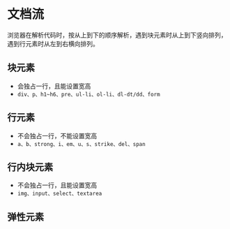 #  文档流
浏览器在解析代码时，按从上到下的顺序解析，遇到块元素时从上到下竖向排列，遇到行元素时从左到右横向排列。

## 块元素
- 会独占一行，且能设置宽高
- `div、p、h1~h6、pre、ul-li、ol-li、dl-dt/dd、form`

## 行元素
- 不会独占一行，不能设置宽高
- `a、b、strong、i、em、u、s、strike、del、span`

## 行内块元素
- 不会独占一行，且能设置宽高
- `img、input、select、textarea`

## 弹性元素

